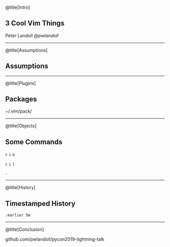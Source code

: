 @title[Intro]

3 Cool Vim Things
-----------------
Peter Landoll
_@pwlandoll_

---
@title[Assumptions]

Assumptions
-----------

---
@title[Plugins]

Packages
--------

~/.vim/pack/

---
@title[Objects]

Some Commands
-------------

`c` `i` `w`

`c` `i` `(`

`.`

---
@title[History]

Timestamped History
-------------------

`:earlier 5m`

---
@title[Conclusion]

github.com/pwlandoll/pycon2019-lightning-talk

